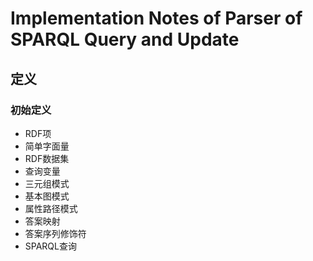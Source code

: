 # Implementation Notes of Parser of SPARQL Query and Update

## 定义

### 初始定义

- RDF项
- 简单字面量
- RDF数据集
- 查询变量
- 三元组模式
- 基本图模式
- 属性路径模式
- 答案映射
- 答案序列修饰符
- SPARQL查询
